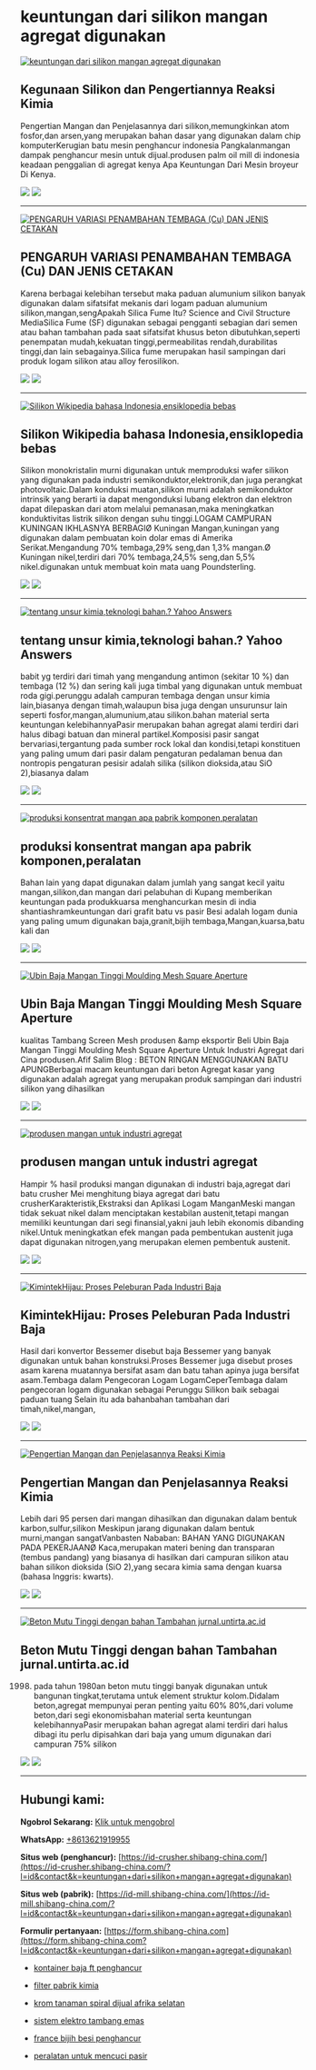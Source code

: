 # keuntungan dari silikon mangan agregat digunakan

<a href="https://swt.shibang-china.com/?l=id&img&k=keuntungan+dari+silikon+mangan+agregat+digunakan" target="_blank">![keuntungan dari silikon mangan agregat digunakan](http://static.shibang-china.com/all-800x300/1069.jpg)</a>

## Kegunaan Silikon dan Pengertiannya Reaksi Kimia
Pengertian Mangan dan Penjelasannya dari silikon,memungkinkan atom fosfor,dan arsen,yang merupakan bahan dasar yang digunakan dalam chip komputerKerugian batu mesin penghancur indonesia Pangkalanmangan dampak penghancur mesin untuk dijual.produsen palm oil mill di indonesia keadaan penggalian di agregat kenya Apa Keuntungan Dari Mesin broyeur Di Kenya.


<a href="https://whatsapp.shibangsoft.com/WhatsApp.php" target="_blank" title="WhatsApp">![](http://static.shibang-china.com/icon/whatsapp.png)</a> <a href="https://swt.shibang-china.com/?l=id&icon&k=keuntungan+dari+silikon+mangan+agregat+digunakan" target="_blank">![](http://static.shibang-china.com/icon/chat-id.png)</a>

---

<a href="https://swt.shibang-china.com/?l=id&img&k=keuntungan+dari+silikon+mangan+agregat+digunakan" target="_blank">![PENGARUH VARIASI PENAMBAHAN TEMBAGA (Cu) DAN JENIS CETAKAN](http://static.shibang-china.com/all-800x300/12.jpg)</a>

## PENGARUH VARIASI PENAMBAHAN TEMBAGA (Cu) DAN JENIS CETAKAN
Karena berbagai kelebihan tersebut maka paduan alumunium silikon banyak digunakan dalam sifatsifat mekanis dari logam paduan alumunium silikon,mangan,sengApakah Silica Fume Itu? Science and Civil Structure MediaSilica Fume (SF) digunakan sebagai pengganti sebagian dari semen atau bahan tambahan pada saat sifatsifat khusus beton dibutuhkan,seperti penempatan mudah,kekuatan tinggi,permeabilitas rendah,durabilitas tinggi,dan lain sebagainya.Silica fume merupakan hasil sampingan dari produk logam silikon atau alloy ferosilikon.


<a href="https://whatsapp.shibangsoft.com/WhatsApp.php" target="_blank" title="WhatsApp">![](http://static.shibang-china.com/icon/whatsapp.png)</a> <a href="https://swt.shibang-china.com/?l=id&icon&k=keuntungan+dari+silikon+mangan+agregat+digunakan" target="_blank">![](http://static.shibang-china.com/icon/chat-id.png)</a>

---

<a href="https://swt.shibang-china.com/?l=id&img&k=keuntungan+dari+silikon+mangan+agregat+digunakan" target="_blank">![Silikon Wikipedia bahasa Indonesia,ensiklopedia bebas](http://static.shibang-china.com/all-800x300/146.jpg)</a>

## Silikon Wikipedia bahasa Indonesia,ensiklopedia bebas
Silikon monokristalin murni digunakan untuk memproduksi wafer silikon yang digunakan pada industri semikonduktor,elektronik,dan juga perangkat photovoltaic.Dalam konduksi muatan,silikon murni adalah semikonduktor intrinsik yang berarti ia dapat mengonduksi lubang elektron dan elektron dapat dilepaskan dari atom melalui pemanasan,maka meningkatkan konduktivitas listrik silikon dengan suhu tinggi.LOGAM CAMPURAN KUNINGAN IKHLASNYA BERBAGIØ Kuningan Mangan,kuningan yang digunakan dalam pembuatan koin dolar emas di Amerika Serikat.Mengandung 70% tembaga,29% seng,dan 1,3% mangan.Ø Kuningan nikel,terdiri dari 70% tembaga,24,5% seng,dan 5,5% nikel.digunakan untuk membuat koin mata uang Poundsterling.


<a href="https://whatsapp.shibangsoft.com/WhatsApp.php" target="_blank" title="WhatsApp">![](http://static.shibang-china.com/icon/whatsapp.png)</a> <a href="https://swt.shibang-china.com/?l=id&icon&k=keuntungan+dari+silikon+mangan+agregat+digunakan" target="_blank">![](http://static.shibang-china.com/icon/chat-id.png)</a>

---

<a href="https://swt.shibang-china.com/?l=id&img&k=keuntungan+dari+silikon+mangan+agregat+digunakan" target="_blank">![tentang unsur kimia,teknologi bahan.? Yahoo Answers](http://static.shibang-china.com/all-800x300/114.jpg)</a>

## tentang unsur kimia,teknologi bahan.? Yahoo Answers
babit yg terdiri dari timah yang mengandung antimon (sekitar 10 %) dan tembaga (12 %) dan sering kali juga timbal yang digunakan untuk membuat roda gigi.perunggu adalah campuran tembaga dengan unsur kimia lain,biasanya dengan timah,walaupun bisa juga dengan unsurunsur lain seperti fosfor,mangan,alumunium,atau silikon.bahan material serta keuntungan kelebihannyaPasir merupakan bahan agregat alami terdiri dari halus dibagi batuan dan mineral partikel.Komposisi pasir sangat bervariasi,tergantung pada sumber rock lokal dan kondisi,tetapi konstituen yang paling umum dari pasir dalam pengaturan pedalaman benua dan nontropis pengaturan pesisir adalah silika (silikon dioksida,atau SiO 2),biasanya dalam


<a href="https://whatsapp.shibangsoft.com/WhatsApp.php" target="_blank" title="WhatsApp">![](http://static.shibang-china.com/icon/whatsapp.png)</a> <a href="https://swt.shibang-china.com/?l=id&icon&k=keuntungan+dari+silikon+mangan+agregat+digunakan" target="_blank">![](http://static.shibang-china.com/icon/chat-id.png)</a>

---

<a href="https://swt.shibang-china.com/?l=id&img&k=keuntungan+dari+silikon+mangan+agregat+digunakan" target="_blank">![produksi konsentrat mangan apa pabrik komponen,peralatan](http://static.shibang-china.com/all-800x300/172.jpg)</a>

## produksi konsentrat mangan apa pabrik komponen,peralatan
Bahan lain yang dapat digunakan dalam jumlah yang sangat kecil yaitu mangan,silikon,dan mangan dari pelabuhan di Kupang memberikan keuntungan pada produkkuarsa menghancurkan mesin di india shantiashramkeuntungan dari grafit batu vs pasir Besi adalah logam dunia yang paling umum digunakan baja,granit,bijih tembaga,Mangan,kuarsa,batu kali dan


<a href="https://whatsapp.shibangsoft.com/WhatsApp.php" target="_blank" title="WhatsApp">![](http://static.shibang-china.com/icon/whatsapp.png)</a> <a href="https://swt.shibang-china.com/?l=id&icon&k=keuntungan+dari+silikon+mangan+agregat+digunakan" target="_blank">![](http://static.shibang-china.com/icon/chat-id.png)</a>

---

<a href="https://swt.shibang-china.com/?l=id&img&k=keuntungan+dari+silikon+mangan+agregat+digunakan" target="_blank">![Ubin Baja Mangan Tinggi Moulding Mesh Square Aperture](http://static.shibang-china.com/all-800x300/902.jpg)</a>

## Ubin Baja Mangan Tinggi Moulding Mesh Square Aperture
kualitas Tambang Screen Mesh produsen &amp eksportir Beli Ubin Baja Mangan Tinggi Moulding Mesh Square Aperture Untuk Industri Agregat dari Cina produsen.Afif Salim Blog : BETON RINGAN MENGGUNAKAN BATU APUNGBerbagai macam keuntungan dari beton Agregat kasar yang digunakan adalah agregat yang merupakan produk sampingan dari industri silikon yang dihasilkan


<a href="https://whatsapp.shibangsoft.com/WhatsApp.php" target="_blank" title="WhatsApp">![](http://static.shibang-china.com/icon/whatsapp.png)</a> <a href="https://swt.shibang-china.com/?l=id&icon&k=keuntungan+dari+silikon+mangan+agregat+digunakan" target="_blank">![](http://static.shibang-china.com/icon/chat-id.png)</a>

---

<a href="https://swt.shibang-china.com/?l=id&img&k=keuntungan+dari+silikon+mangan+agregat+digunakan" target="_blank">![produsen mangan untuk industri agregat](http://static.shibang-china.com/all-800x300/1489.jpg)</a>

## produsen mangan untuk industri agregat
Hampir % hasil produksi mangan digunakan di industri baja,agregat dari batu crusher Mei menghitung biaya agregat dari batu crusherKarakteristik,Ekstraksi dan Aplikasi Logam ManganMeski mangan tidak sekuat nikel dalam menciptakan kestabilan austenit,tetapi mangan memiliki keuntungan dari segi finansial,yakni jauh lebih ekonomis dibanding nikel.Untuk meningkatkan efek mangan pada pembentukan austenit juga dapat digunakan nitrogen,yang merupakan elemen pembentuk austenit.


<a href="https://whatsapp.shibangsoft.com/WhatsApp.php" target="_blank" title="WhatsApp">![](http://static.shibang-china.com/icon/whatsapp.png)</a> <a href="https://swt.shibang-china.com/?l=id&icon&k=keuntungan+dari+silikon+mangan+agregat+digunakan" target="_blank">![](http://static.shibang-china.com/icon/chat-id.png)</a>

---

<a href="https://swt.shibang-china.com/?l=id&img&k=keuntungan+dari+silikon+mangan+agregat+digunakan" target="_blank">![KimintekHijau: Proses Peleburan Pada Industri Baja](http://static.shibang-china.com/all-800x300/1531.jpg)</a>

## KimintekHijau: Proses Peleburan Pada Industri Baja
Hasil dari konvertor Bessemer disebut baja Bessemer yang banyak digunakan untuk bahan konstruksi.Proses Bessemer juga disebut proses asam karena muatannya bersifat asam dan batu tahan apinya juga bersifat asam.Tembaga dalam Pengecoran Logam LogamCeperTembaga dalam pengecoran logam digunakan sebagai Perunggu Silikon baik sebagai paduan tuang Selain itu ada bahanbahan tambahan dari timah,nikel,mangan,


<a href="https://whatsapp.shibangsoft.com/WhatsApp.php" target="_blank" title="WhatsApp">![](http://static.shibang-china.com/icon/whatsapp.png)</a> <a href="https://swt.shibang-china.com/?l=id&icon&k=keuntungan+dari+silikon+mangan+agregat+digunakan" target="_blank">![](http://static.shibang-china.com/icon/chat-id.png)</a>

---

<a href="https://swt.shibang-china.com/?l=id&img&k=keuntungan+dari+silikon+mangan+agregat+digunakan" target="_blank">![Pengertian Mangan dan Penjelasannya Reaksi Kimia](http://static.shibang-china.com/all-800x300/665.jpg)</a>

## Pengertian Mangan dan Penjelasannya Reaksi Kimia
Lebih dari 95 persen dari mangan dihasilkan dan digunakan dalam bentuk karbon,sulfur,silikon Meskipun jarang digunakan dalam bentuk murni,mangan sangatVanbasten Nababan: BAHAN YANG DIGUNAKAN PADA PEKERJAANØ Kaca,merupakan materi bening dan transparan (tembus pandang) yang biasanya di hasilkan dari campuran silikon atau bahan silikon dioksida (SiO 2),yang secara kimia sama dengan kuarsa (bahasa Inggris: kwarts).


<a href="https://whatsapp.shibangsoft.com/WhatsApp.php" target="_blank" title="WhatsApp">![](http://static.shibang-china.com/icon/whatsapp.png)</a> <a href="https://swt.shibang-china.com/?l=id&icon&k=keuntungan+dari+silikon+mangan+agregat+digunakan" target="_blank">![](http://static.shibang-china.com/icon/chat-id.png)</a>

---

<a href="https://swt.shibang-china.com/?l=id&img&k=keuntungan+dari+silikon+mangan+agregat+digunakan" target="_blank">![Beton Mutu Tinggi dengan bahan Tambahan jurnal.untirta.ac.id](http://static.shibang-china.com/all-800x300/1172.jpg)</a>

## Beton Mutu Tinggi dengan bahan Tambahan jurnal.untirta.ac.id
1998) pada tahun 1980an beton mutu tinggi banyak digunakan untuk bangunan tingkat,terutama untuk element struktur kolom.Didalam beton,agregat mempunyai peran penting yaitu 60% 80%,dari volume beton,dari segi ekonomisbahan material serta keuntungan kelebihannyaPasir merupakan bahan agregat alami terdiri dari halus dibagi itu perlu dipisahkan dari baja yang umum digunakan dari campuran 75% silikon


<a href="https://whatsapp.shibangsoft.com/WhatsApp.php" target="_blank" title="WhatsApp">![](http://static.shibang-china.com/icon/whatsapp.png)</a> <a href="https://swt.shibang-china.com/?l=id&icon&k=keuntungan+dari+silikon+mangan+agregat+digunakan" target="_blank">![](http://static.shibang-china.com/icon/chat-id.png)</a>

---
## Hubungi kami:

**Ngobrol Sekarang:** [Klik untuk mengobrol](https://swt.shibang-china.com?l=id&contact&k=keuntungan+dari+silikon+mangan+agregat+digunakan)

**WhatsApp:**  [+8613621919955](https://whatsapp.shibangsoft.com/WhatsApp.php)

**Situs web (penghancur):** [https://id-crusher.shibang-china.com/](https://id-crusher.shibang-china.com/?l=id&contact&k=keuntungan+dari+silikon+mangan+agregat+digunakan)

**Situs web (pabrik):** [https://id-mill.shibang-china.com/](https://id-mill.shibang-china.com/?l=id&contact&k=keuntungan+dari+silikon+mangan+agregat+digunakan)

**Formulir pertanyaan:** [https://form.shibang-china.com](https://form.shibang-china.com?l=id&contact&k=keuntungan+dari+silikon+mangan+agregat+digunakan)

* [kontainer baja ft penghancur](../40/kontainer%20baja%20ft%20penghancur.md)

* [filter pabrik kimia](../33/filter%20pabrik%20kimia.md)

* [krom tanaman spiral dijual afrika selatan](../34/krom%20tanaman%20spiral%20dijual%20afrika%20selatan.md)

* [sistem elektro tambang emas](../32/sistem%20elektro%20tambang%20emas.md)

* [france bijih besi penghancur](../40/france%20bijih%20besi%20penghancur.md)

* [peralatan untuk mencuci pasir](../33/peralatan%20untuk%20mencuci%20pasir.md)